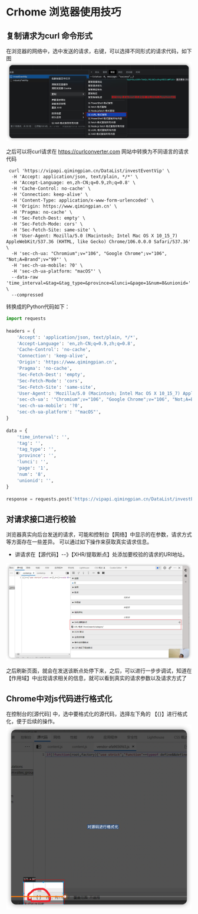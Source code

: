 # Crhome 浏览器使用技巧



## 复制请求为curl 命令形式 
在浏览器的网络中，选中发送的请求，右键，可以选择不同形式的请求代码，如下图
<img src="./pic/001_复制http请求为curl请求之后通过网站转换为python代码.png">

之后可以将curl请求在 https://curlconverter.com 网站中转换为不同语言的请求代码 


```curl
 curl 'https://vipapi.qimingpian.cn/DataList/investEventVip' \
  -H 'Accept: application/json, text/plain, */*' \
  -H 'Accept-Language: en,zh-CN;q=0.9,zh;q=0.8' \
  -H 'Cache-Control: no-cache' \
  -H 'Connection: keep-alive' \
  -H 'Content-Type: application/x-www-form-urlencoded' \
  -H 'Origin: https://www.qimingpian.cn' \
  -H 'Pragma: no-cache' \
  -H 'Sec-Fetch-Dest: empty' \
  -H 'Sec-Fetch-Mode: cors' \
  -H 'Sec-Fetch-Site: same-site' \
  -H 'User-Agent: Mozilla/5.0 (Macintosh; Intel Mac OS X 10_15_7) AppleWebKit/537.36 (KHTML, like Gecko) Chrome/106.0.0.0 Safari/537.36' \
  -H 'sec-ch-ua: "Chromium";v="106", "Google Chrome";v="106", "Not;A=Brand";v="99"' \
  -H 'sec-ch-ua-mobile: ?0' \
  -H 'sec-ch-ua-platform: "macOS"' \
  --data-raw 'time_interval=&tag=&tag_type=&province=&lunci=&page=1&num=8&unionid=' \
  --compressed
```
转换成的Python代码如下：

```Python
import requests

headers = {
    'Accept': 'application/json, text/plain, */*',
    'Accept-Language': 'en,zh-CN;q=0.9,zh;q=0.8',
    'Cache-Control': 'no-cache',
    'Connection': 'keep-alive',
    'Origin': 'https://www.qimingpian.cn',
    'Pragma': 'no-cache',
    'Sec-Fetch-Dest': 'empty',
    'Sec-Fetch-Mode': 'cors',
    'Sec-Fetch-Site': 'same-site',
    'User-Agent': 'Mozilla/5.0 (Macintosh; Intel Mac OS X 10_15_7) AppleWebKit/537.36 (KHTML, like Gecko) Chrome/106.0.0.0 Safari/537.36',
    'sec-ch-ua': '"Chromium";v="106", "Google Chrome";v="106", "Not;A=Brand";v="99"',
    'sec-ch-ua-mobile': '?0',
    'sec-ch-ua-platform': '"macOS"',
}

data = {
    'time_interval': '',
    'tag': '',
    'tag_type': '',
    'province': '',
    'lunci': '',
    'page': '1',
    'num': '8',
    'unionid': '',
}

response = requests.post('https://vipapi.qimingpian.cn/DataList/investEventVip', headers=headers, data=data)
```


## 对请求接口进行校验

浏览器真实向后台发送的请求，可能和控制台【网络】中显示的在参数，请求方式等方面存在一些差异。 可以通过如下操作来获取真实请求信息。 

* 讲请求在【源代码】--》【XHR/提取断点】处添加要校验的请求的URI地址。
<img src="./pic/002_Chrome浏览器中对请求接口进行校验.png">

之后刷新页面，就会在发送该断点处停下来，之后，可以进行一步步调试，知道在【作用域】中出现请求相关的信息，就可以看到真实的请求参数以及请求方式了


## Chrome中对js代码进行格式化
在控制台的[源代码] 中，选中要格式化的源代码，选择左下角的 【{}】进行格式化，便于后续的操作。 
<img src="./pic/003_Chrome中对源码进行格式化.png">